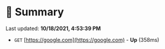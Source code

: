 # 📖 Summary
Last updated: **10/18/2021, 4:53:39 PM**

- `GET` [https://google.com](https://google.com) - **Up** (358ms)
